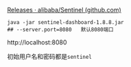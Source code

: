 [Releases · alibaba/Sentinel (github.com)](https://github.com/alibaba/Sentinel/releases)

```
java -jar sentinel-dashboard-1.8.8.jar
## --server.port=8080	默认8080端口
```

http://localhost:8080

初始用户名和密码都是`sentinel`